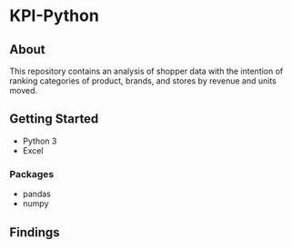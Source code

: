 # KPI-Python
## About
This repository contains an analysis of shopper data with the intention of ranking categories of product, brands, and stores by revenue and units moved.

## Getting Started
- Python 3
- Excel
### Packages
- pandas
- numpy

## Findings
